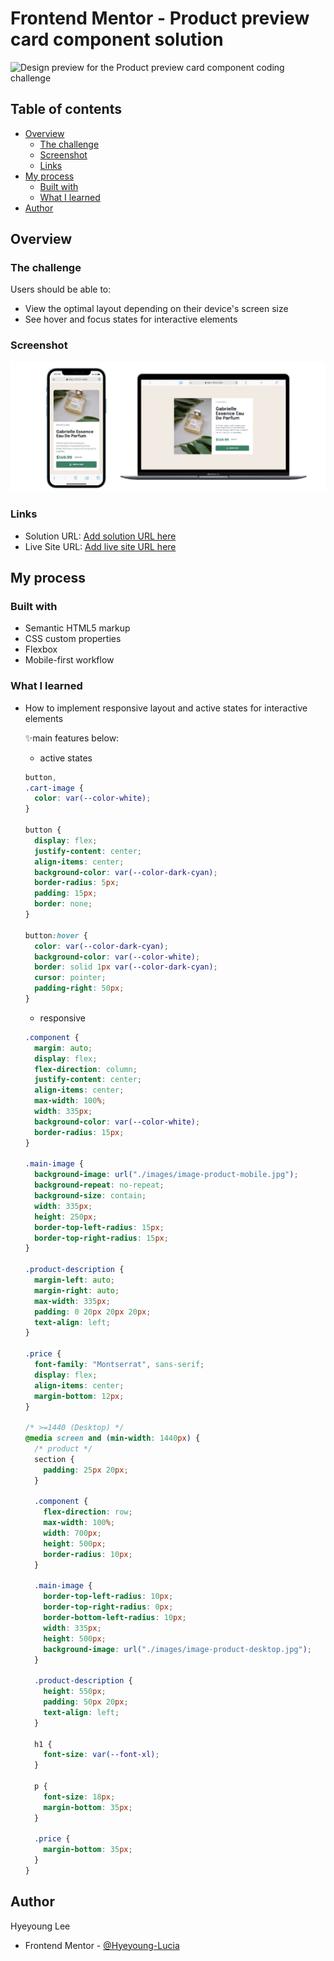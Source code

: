 # Frontend Mentor - Product preview card component solution

![Design preview for the Product preview card component coding challenge](./images/component.gif)

## Table of contents

- [Overview](#overview)
  - [The challenge](#the-challenge)
  - [Screenshot](#screenshot)
  - [Links](#links)
- [My process](#my-process)
  - [Built with](#built-with)
  - [What I learned](#what-i-learned)
- [Author](#author)

## Overview

### The challenge

Users should be able to:

- View the optimal layout depending on their device's screen size
- See hover and focus states for interactive elements

### Screenshot

![Mobile](./images/screenshot.png)

### Links

- Solution URL: [Add solution URL here](https://your-solution-url.com)
- Live Site URL: [Add live site URL here](https://your-live-site-url.com)

## My process

### Built with

- Semantic HTML5 markup
- CSS custom properties
- Flexbox
- Mobile-first workflow

### What I learned

- How to implement responsive layout and active states for interactive elements

  ✨main features below:

  - active states

  ```css
  button,
  .cart-image {
    color: var(--color-white);
  }

  button {
    display: flex;
    justify-content: center;
    align-items: center;
    background-color: var(--color-dark-cyan);
    border-radius: 5px;
    padding: 15px;
    border: none;
  }

  button:hover {
    color: var(--color-dark-cyan);
    background-color: var(--color-white);
    border: solid 1px var(--color-dark-cyan);
    cursor: pointer;
    padding-right: 50px;
  }
  ```

  - responsive

  ```css
  .component {
    margin: auto;
    display: flex;
    flex-direction: column;
    justify-content: center;
    align-items: center;
    max-width: 100%;
    width: 335px;
    background-color: var(--color-white);
    border-radius: 15px;
  }

  .main-image {
    background-image: url("./images/image-product-mobile.jpg");
    background-repeat: no-repeat;
    background-size: contain;
    width: 335px;
    height: 250px;
    border-top-left-radius: 15px;
    border-top-right-radius: 15px;
  }

  .product-description {
    margin-left: auto;
    margin-right: auto;
    max-width: 335px;
    padding: 0 20px 20px 20px;
    text-align: left;
  }

  .price {
    font-family: "Montserrat", sans-serif;
    display: flex;
    align-items: center;
    margin-bottom: 12px;
  }

  /* >=1440 (Desktop) */
  @media screen and (min-width: 1440px) {
    /* product */
    section {
      padding: 25px 20px;
    }

    .component {
      flex-direction: row;
      max-width: 100%;
      width: 700px;
      height: 500px;
      border-radius: 10px;
    }

    .main-image {
      border-top-left-radius: 10px;
      border-top-right-radius: 0px;
      border-bottom-left-radius: 10px;
      width: 335px;
      height: 500px;
      background-image: url("./images/image-product-desktop.jpg");
    }

    .product-description {
      height: 550px;
      padding: 50px 20px;
      text-align: left;
    }

    h1 {
      font-size: var(--font-xl);
    }

    p {
      font-size: 18px;
      margin-bottom: 35px;
    }

    .price {
      margin-bottom: 35px;
    }
  }
  ```

## Author

Hyeyoung Lee

- Frontend Mentor - [@Hyeyoung-Lucia](https://www.frontendmentor.io/profile/Hyeyoung-Lucia)
